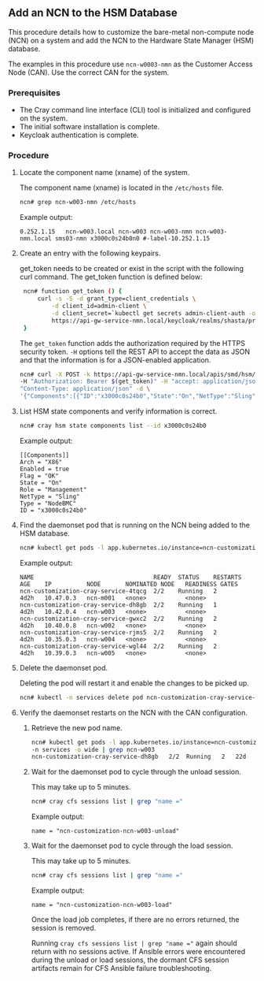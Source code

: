 ## Add an NCN to the HSM Database

This procedure details how to customize the bare-metal non-compute node \(NCN\) on a system and add the NCN to the Hardware State Manager \(HSM\) database.

The examples in this procedure use `ncn-w0003-nmn` as the Customer Access Node \(CAN\). Use the correct CAN for the system.

### Prerequisites

-   The Cray command line interface \(CLI\) tool is initialized and configured on the system.
-   The initial software installation is complete.
-   Keycloak authentication is complete.

### Procedure

1.  Locate the component name (xname) of the system.

    The component name (xname) is located in the `/etc/hosts` file.

    ```bash
    ncn# grep ncn-w003-nmn /etc/hosts
    ```

    Example output:

    ```
    0.252.1.15   ncn-w003.local ncn-w003 ncn-w003-nmn ncn-w003-nmn.local sms03-nmn x3000c0s24b0n0 #-label-10.252.1.15
    ```

2. Create an entry with the following keypairs.

   get\_token needs to be created or exist in the script with the following curl command. The get\_token function is defined below:

   ```bash
    ncn# function get_token () {
        curl -s -S -d grant_type=client_credentials \
            -d client_id=admin-client \
            -d client_secret=`kubectl get secrets admin-client-auth -o jsonpath='{.data.client-secret}' | base64 -d` \
            https://api-gw-service-nmn.local/keycloak/realms/shasta/protocol/openid-connect/token | jq -r '.access_token'
    }
   ```

   The `get_token` function adds the authorization required by the HTTPS security token. `-H` options tell the REST API to accept the data as JSON and that the information is for a JSON-enabled application.

   ```bash
   ncn# curl -X POST -k https://api-gw-service-nmn.local/apis/smd/hsm/v2/State/Components \
   -H "Authorization: Bearer $(get_token)" -H "accept: application/json" -H \
   "Content-Type: application/json" -d \
   '{"Components":[{"ID":"x3000c0s24b0","State":"On","NetType":"Sling","Arch":"X86","Role":"Management"}]}'
   ```

3.  List HSM state components and verify information is correct.

    ```bash
    ncn# cray hsm state components list --id x3000c0s24b0
    ```

    Example output:

    ```
    [[Components]]
    Arch = "X86"
    Enabled = true
    Flag = "OK"
    State = "On"
    Role = "Management"
    NetType = "Sling"
    Type = "NodeBMC"
    ID = "x3000c0s24b0"
    ```

4.  Find the daemonset pod that is running on the NCN being added to the HSM database.

    ```bash
    ncn# kubectl get pods -l app.kubernetes.io/instance=ncn-customization -n services -o wide
    ```

    Example output:

    ```
    NAME                                  READY  STATUS    RESTARTS   AGE    IP          NODE       NOMINATED NODE   READINESS GATES
    ncn-customization-cray-service-4tqcg  2/2    Running   2          4d2h   10.47.0.3   ncn-m001   <none>           <none>
    ncn-customization-cray-service-dh8gb  2/2    Running   1          4d2h   10.42.0.4   ncn-w003   <none>           <none>
    ncn-customization-cray-service-gwxc2  2/2    Running   2          4d2h   10.40.0.8   ncn-w002   <none>           <none>
    ncn-customization-cray-service-rjms5  2/2    Running   2          4d2h   10.35.0.3   ncn-w004   <none>           <none>
    ncn-customization-cray-service-wgl44  2/2    Running   2          4d2h   10.39.0.3   ncn-w005   <none>           <none>
    ```

5.  Delete the daemonset pod.

    Deleting the pod will restart it and enable the changes to be picked up.

    ```bash
    ncn# kubectl -n services delete pod ncn-customization-cray-service-dh8gb
    ```

6.  Verify the daemonset restarts on the NCN with the CAN configuration.

    1.  Retrieve the new pod name.

        ```bash
        ncn# kubectl get pods -l app.kubernetes.io/instance=ncn-customization \
        -n services -o wide | grep ncn-w003
        ncn-customization-cray-service-dh8gb   2/2  Running   2   22d   10.36.0.119   ncn-w003   <none>   <none>
        ```

    2.  Wait for the daemonset pod to cycle through the unload session.

        This may take up to 5 minutes.

        ```bash
        ncn# cray cfs sessions list | grep "name ="
        ```

        Example output:

        ```
        name = "ncn-customization-ncn-w003-unload"
        ```

    3.  Wait for the daemonset pod to cycle through the load session.

        This may take up to 5 minutes.

        ```bash
        ncn# cray cfs sessions list | grep "name ="
        ```

        Example output:

        ```
        name = "ncn-customization-ncn-w003-load"
        ```

        Once the load job completes, if there are no errors returned, the session is removed.

        Running `cray cfs sessions list | grep "name ="` again should return with no sessions active. If Ansible errors were encountered during the unload or load sessions, the dormant CFS session artifacts remain for CFS Ansible failure troubleshooting.


